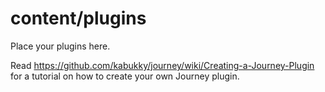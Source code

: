 # content/plugins

Place your plugins here.

Read https://github.com/kabukky/journey/wiki/Creating-a-Journey-Plugin for a tutorial on how to create your own Journey plugin.
